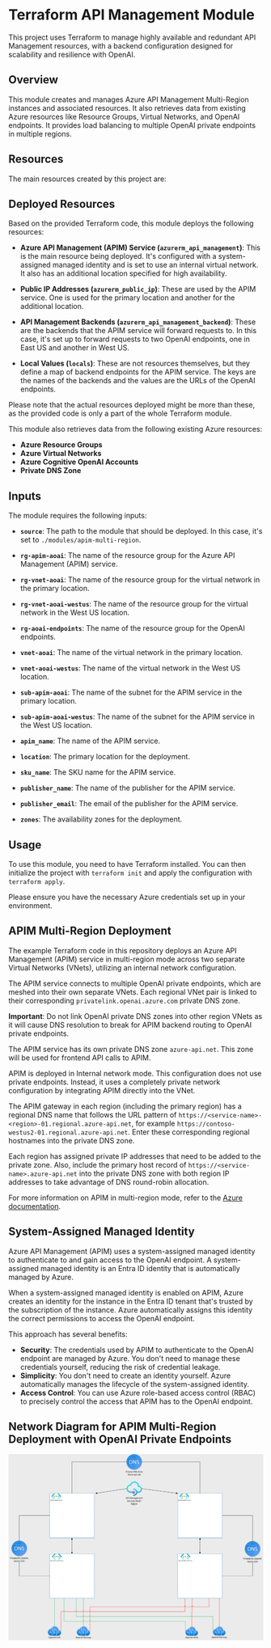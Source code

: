 # Terraform API Management Module

This project uses Terraform to manage highly available and redundant API Management resources, with a backend configuration designed for scalability and resilience with OpenAI.

## Overview

This module creates and manages Azure API Management Multi-Region instances and associated resources. It also retrieves data from existing Azure resources like Resource Groups, Virtual Networks, and OpenAI endpoints. It provides load balancing to multiple OpenAI private endpoints in multiple regions. 

## Resources

The main resources created by this project are:

## Deployed Resources

Based on the provided Terraform code, this module deploys the following resources:

- **Azure API Management (APIM) Service (`azurerm_api_management`)**: This is the main resource being deployed. It's configured with a system-assigned managed identity and is set to use an internal virtual network. It also has an additional location specified for high availability.

- **Public IP Addresses (`azurerm_public_ip`)**: These are used by the APIM service. One is used for the primary location and another for the additional location.

- **API Management Backends (`azurerm_api_management_backend`)**: These are the backends that the APIM service will forward requests to. In this case, it's set up to forward requests to two OpenAI endpoints, one in East US and another in West US.

- **Local Values (`locals`)**: These are not resources themselves, but they define a map of backend endpoints for the APIM service. The keys are the names of the backends and the values are the URLs of the OpenAI endpoints.

Please note that the actual resources deployed might be more than these, as the provided code is only a part of the whole Terraform module.

This module also retrieves data from the following existing Azure resources:

- **Azure Resource Groups**
- **Azure Virtual Networks**
- **Azure Cognitive OpenAI Accounts**
- **Private DNS Zone**

## Inputs

The module requires the following inputs:

- **`source`**: The path to the module that should be deployed. In this case, it's set to `./modules/apim-multi-region`.

- **`rg-apim-aoai`**: The name of the resource group for the Azure API Management (APIM) service.

- **`rg-vnet-aoai`**: The name of the resource group for the virtual network in the primary location.

- **`rg-vnet-aoai-westus`**: The name of the resource group for the virtual network in the West US location.

- **`rg-aoai-endpoints`**: The name of the resource group for the OpenAI endpoints.

- **`vnet-aoai`**: The name of the virtual network in the primary location.

- **`vnet-aoai-westus`**: The name of the virtual network in the West US location.

- **`sub-apim-aoai`**: The name of the subnet for the APIM service in the primary location.

- **`sub-apim-aoai-westus`**: The name of the subnet for the APIM service in the West US location.

- **`apim_name`**: The name of the APIM service.

- **`location`**: The primary location for the deployment.

- **`sku_name`**: The SKU name for the APIM service.

- **`publisher_name`**: The name of the publisher for the APIM service.

- **`publisher_email`**: The email of the publisher for the APIM service.

- **`zones`**: The availability zones for the deployment.

## Usage

To use this module, you need to have Terraform installed. You can then initialize the project with `terraform init` and apply the configuration with `terraform apply`.

Please ensure you have the necessary Azure credentials set up in your environment.

## APIM Multi-Region Deployment

The example Terraform code in this repository deploys an Azure API Management (APIM) service in multi-region mode across two separate Virtual Networks (VNets), utilizing an internal network configuration. 

The APIM service connects to multiple OpenAI private endpoints, which are meshed into their own separate VNets. Each regional VNet pair is linked to their corresponding `privatelink.openai.azure.com` private DNS zone. 

**Important**: Do not link OpenAI private DNS zones into other region VNets as it will cause DNS resolution to break for APIM backend routing to OpenAI private endpoints.

The APIM service has its own private DNS zone `azure-api.net`. This zone will be used for frontend API calls to APIM. 

APIM is deployed in Internal network mode. This configuration does not use private endpoints. Instead, it uses a completely private network configuration by integrating APIM directly into the VNet. 

The APIM gateway in each region (including the primary region) has a regional DNS name that follows the URL pattern of `https://<service-name>-<region>-01.regional.azure-api.net`, for example `https://contoso-westus2-01.regional.azure-api.net`. Enter these corresponding regional hostnames into the private DNS zone. 

Each region has assigned private IP addresses that need to be added to the private zone. Also, include the primary host record of `https://<service-name>.azure-api.net` into the private DNS zone with both region IP addresses to take advantage of DNS round-robin allocation. 

For more information on APIM in multi-region mode, refer to the [Azure documentation](https://learn.microsoft.com/en-us/azure/api-management/api-management-howto-deploy-multi-region#about-multi-region-deployment).


## System-Assigned Managed Identity

Azure API Management (APIM) uses a system-assigned managed identity to authenticate to and gain access to the OpenAI endpoint. A system-assigned managed identity is an Entra ID identity that is automatically managed by Azure. 

When a system-assigned managed identity is enabled on APIM, Azure creates an identity for the instance in the Entra ID tenant that's trusted by the subscription of the instance. Azure automatically assigns this identity the correct permissions to access the OpenAI endpoint.

This approach has several benefits:

- **Security**: The credentials used by APIM to authenticate to the OpenAI endpoint are managed by Azure. You don't need to manage these credentials yourself, reducing the risk of credential leakage.
- **Simplicity**: You don't need to create an identity yourself. Azure automatically manages the lifecycle of the system-assigned identity.
- **Access Control**: You can use Azure role-based access control (RBAC) to precisely control the access that APIM has to the OpenAI endpoint.

## Network Diagram for APIM Multi-Region Deployment with OpenAI Private Endpoints 

![Network Diagram](<files/APIM Multi-Region.png>)
